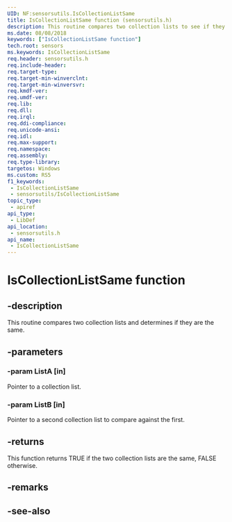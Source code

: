 ```yaml
---
UID: NF:sensorsutils.IsCollectionListSame
title: IsCollectionListSame function (sensorsutils.h)
description: This routine compares two collection lists to see if they are the same.
ms.date: 08/08/2018
keywords: ["IsCollectionListSame function"]
tech.root: sensors
ms.keywords: IsCollectionListSame
req.header: sensorsutils.h
req.include-header: 
req.target-type: 
req.target-min-winverclnt: 
req.target-min-winversvr: 
req.kmdf-ver: 
req.umdf-ver: 
req.lib: 
req.dll: 
req.irql: 
req.ddi-compliance: 
req.unicode-ansi: 
req.idl: 
req.max-support: 
req.namespace: 
req.assembly: 
req.type-library: 
targetos: Windows
ms.custom: RS5
f1_keywords:
 - IsCollectionListSame
 - sensorsutils/IsCollectionListSame
topic_type:
 - apiref
api_type:
 - LibDef
api_location:
 - sensorsutils.h
api_name:
 - IsCollectionListSame
---
```


# IsCollectionListSame function


## -description

This routine compares two collection lists and determines if they are the same.

## -parameters

### -param ListA [in]

Pointer to a collection list.

### -param ListB [in]

Pointer to a second collection list to compare against the first.

## -returns

This function returns TRUE if the two collection lists are the same, FALSE otherwise.

## -remarks

## -see-also

